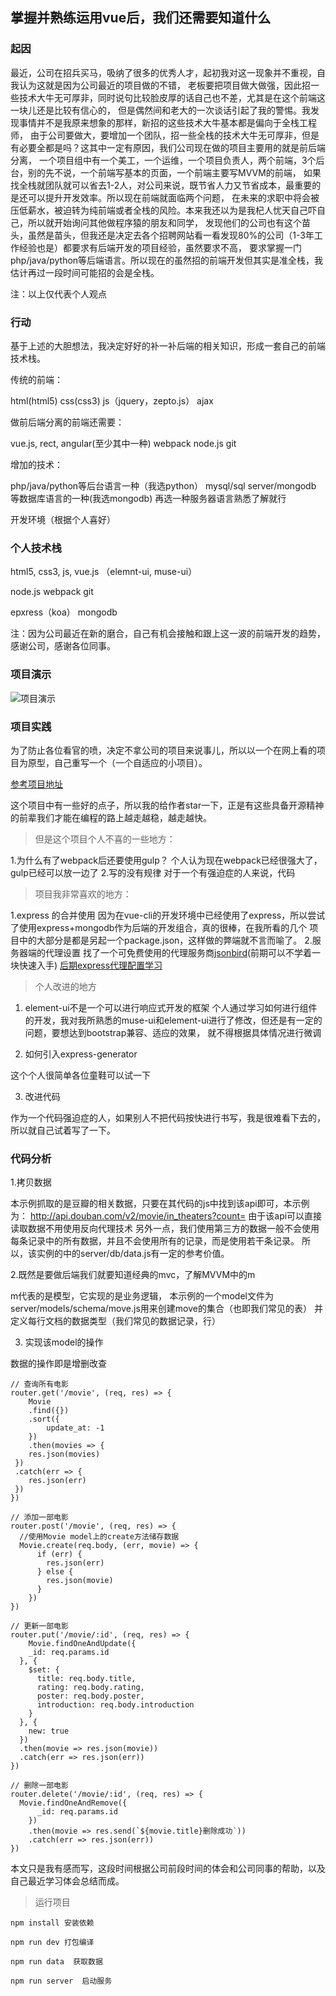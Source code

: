 ## 掌握并熟练运用vue后，我们还需要知道什么

### 起因

最近，公司在招兵买马，吸纳了很多的优秀人才，起初我对这一现象并不重视，自我认为这就是因为公司最近的项目做的不错，
老板要把项目做大做强，因此招一些技术大牛无可厚非，同时说句比较脸皮厚的话自己也不差，尤其是在这个前端这一块儿还是比较有信心的，
但是偶然间和老大的一次谈话引起了我的警惕。我发现事情并不是我原来想象的那样，新招的这些技术大牛基本都是偏向于全栈工程师，
由于公司要做大，要增加一个团队，招一些全栈的技术大牛无可厚非，但是有必要全都是吗？这其中一定有原因，我们公司现在做的项目主要用的就是前后端分离，
一个项目组中有一个美工，一个运维，一个项目负责人，两个前端，3个后台，别的先不说，一个前端写基本的页面，一个前端主要写MVVM的前端，
如果找全栈就团队就可以省去1-2人，对公司来说，既节省人力又节省成本，最重要的是还可以提升开发效率。所以现在前端就面临两个问题，
在未来的求职中将会被压低薪水，被迫转为纯前端或者全栈的风险。本来我还以为是我杞人忧天自己吓自己，所以就开始询问其他做程序猿的朋友和同学，
发现他们的公司也有这个苗头，虽然是苗头，但我还是决定去各个招聘网站看一看发现80%的公司（1-3年工作经验也是）都要求有后端开发的项目经验，虽然要求不高，
要求掌握一门php/java/python等后端语言。所以现在的虽然招的前端开发但其实是准全栈，我估计再过一段时间可能招的会是全栈。

注：以上仅代表个人观点

### 行动

基于上述的大胆想法，我决定好好的补一补后端的相关知识，形成一套自己的前端技术栈。

传统的前端：

html(html5)
css(css3)
js（jquery，zepto.js）
ajax

做前后端分离的前端还需要：

vue.js, rect, angular(至少其中一种)
webpack
node.js
git

增加的技术：

php/java/python等后台语言一种（我选python）
mysql/sql server/mongodb 等数据库语言的一种(我选mongodb)
再选一种服务器语言熟悉了解就行

开发环境（根据个人喜好）

### 个人技术栈

html5,
css3,
js,
vue.js （elemnt-ui, muse-ui）

node.js
webpack
git

epxress（koa）
mongodb

注：因为公司最近在新的磨合，自己有机会接触和跟上这一波的前端开发的趋势，感谢公司，感谢各位同事。

### 项目演示

![项目演示](https://github.com/lvzhenbang/vue2-express/blob/master/static/%E6%BC%94%E7%A4%BA.gif)

### 项目实践

为了防止各位看官的喷，决定不拿公司的项目来说事儿，所以以一个在网上看的项目为原型，自己重写一个（一个自适应的小项目）。

[参考项目地址](https://github.com/Selvin11/vue-express-webpack-gulp/)

这个项目中有一些好的点子，所以我的给作者star一下，正是有这些具备开源精神的前辈我们才能在编程的路上越走越稳，越走越快。

> 但是这个项目个人不喜的一些地方：

1.为什么有了webpack后还要使用gulp？
 个人认为现在webpack已经很强大了，gulp已经可以放一边了
2.写的没有规律
 对于一个有强迫症的人来说，代码
 
> 项目我非常喜欢的地方：

1.express 的合并使用
  因为在vue-cli的开发环境中已经使用了express，所以尝试了使用express+mongodb作为后端的开发组合，真的很棒，在我所看的几个
  项目中的大部分是都是另起一个package.json，这样做的弊端就不言而喻了。
2.服务器端的代理设置
  找了一个可免费使用的代理服务商[jsonbird](https://bird.ioliu.cn/)(前期可以不学着一块快速入手)
  [后期express代理配置学习](http://www.expressjs.com.cn/guide/behind-proxies.html)
 
> 个人改进的地方

1. element-ui不是一个可以进行响应式开发的框架
 个人通过学习如何进行组件的开发，我对我所熟悉的muse-ui和element-ui进行了修改，但还是有一定的问题，要想达到bootstrap兼容、适应的效果，
 就不得根据具体情况进行微调

2. 如何引入express-generator
  
 这个个人很简单各位童鞋可以试一下

3. 改进代码
  
  作为一个代码强迫症的人，如果别人不把代码按快进行书写，我是很难看下去的，
  所以就自己试着写了一下。

### 代码分析

1.拷贝数据

  本示例抓取的是豆瓣的相关数据，只要在其代码的js中找到该api即可，本示例为：
  http://api.douban.com/v2/movie/in_theaters?count=
  由于该api可以直接读取数据不用使用反向代理技术
  另外一点，我们使用第三方的数据一般不会使用每条记录中的所有数据，并且不会使用所有的记录，而是使用若干条记录。
  所以，该实例的中的server/db/data.js有一定的参考价值。

2.既然是要做后端我们就要知道经典的mvc，了解MVVM中的m

  m代表的是模型，它实现的是业务逻辑，
  本示例的一个model文件为server/models/schema/move.js用来创建move的集合（也即我们常见的表）
  并定义每行文档的数据类型（我们常见的数据记录，行）
  
3. 实现该model的操作

 数据的操作即是增删改查
 
    // 查询所有电影
    router.get('/movie', (req, res) => {
        Movie
        .find({})
        .sort({
            update_at: -1
        })
        .then(movies => {
        res.json(movies)
     })
     .catch(err => {
        res.json(err)
     })
    })
    
    // 添加一部电影
    router.post('/movie', (req, res) => {
      //使用Movie model上的create方法储存数据
      Movie.create(req.body, (err, movie) => {
          if (err) {
            res.json(err)
          } else {
            res.json(movie)
          }
        })
    })
    
    // 更新一部电影
    router.put('/movie/:id', (req, res) => {
        Movie.findOneAndUpdate({
        _id: req.params.id
      }, {
        $set: {
          title: req.body.title,
          rating: req.body.rating,
          poster: req.body.poster,
          introduction: req.body.introduction
        }
      }, {
        new: true
      })
      .then(movie => res.json(movie))
      .catch(err => res.json(err))
    })
    
    // 删除一部电影
    router.delete('/movie/:id', (req, res) => {
      Movie.findOneAndRemove({
          _id: req.params.id
        })
        .then(movie => res.send(`${movie.title}删除成功`))
        .catch(err => res.json(err))
    })
  
本文只是我有感而写，这段时间根据公司前段时间的体会和公司同事的帮助，以及自己最近学习体会总结而成。


> 运行项目

```
npm install 安装依赖

npm run dev 打包编译

npm run data  获取数据

npm run server  启动服务

```